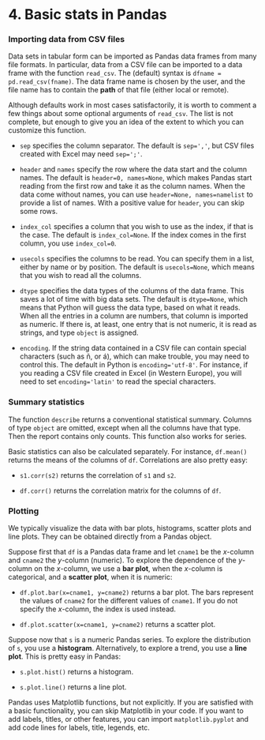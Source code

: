 # 4. Basic stats in Pandas

### Importing data from CSV files

Data sets in tabular form can be imported as Pandas data frames from many file formats. In particular, data from a CSV file can be imported to a data frame with the function `read_csv`. The (default) syntax is `dfname = pd.read_csv(fname)`. The data frame name is chosen by the user, and the file name has to contain the **path** of that file (either local or remote).

Although defaults work in most cases satisfactorily, it is worth to comment a few things about some optional arguments of `read_csv`. The list is not complete, but enough to give you an idea of the extent to which you can customize this function.

* `sep` specifies the column separator. The default is `sep=','`, but CSV files created with Excel may need `sep=';'`.

* `header` and `names` specify the row where the data start and the column names. The default is `header=0, names=None`, which makes Pandas start reading from the first row and take it as the column names. When the data come without names, you can use `header=None, names=namelist` to provide a list of names. With a positive value for `header`, you can skip some rows.

* `index_col` specifies a column that you wish to use as the index, if that is the case. The default is `index_col=None`. If the index comes in the first column, you use `index_col=0`.

* `usecols` specifies the columns to be read. You can specify them in a list, either by name or by position. The default is `usecols=None`, which means that you wish to read all the columns.

* `dtype` specifies the data types of the columns of the data frame. This saves a lot of time with big data sets. The default is `dtype=None`, which means that Python will guess the data type, based on what it reads. When all the entries in a column are numbers, that column is imported as numeric. If there is, at least, one entry that is not numeric, it is read as strings, and type `object` is assigned.

* `encoding`. If the string data contained in a CSV file can contain special characters (such as ñ, or á), which can make trouble, you may need to control this. The default in Python is `encoding='utf-8'`. For instance, if you reading a CSV file created in Excel (in Western Europe), you will need to set `encoding='latin'` to read the special characters.

### Summary statistics

The function `describe` returns a conventional statistical summary. Columns of type `object` are omitted, except when all the columns have that type. Then the report contains only counts. This function also works for series.

Basic statistics can also be calculated separately. For instance, `df.mean()` returns the means of the columns of `df`. Correlations are also pretty easy:

* `s1.corr(s2)` returns the correlation of `s1` and `s2`.

* `df.corr()` returns the correlation matrix for the columns of `df`.

### Plotting

We typically visualize the data with bar plots, histograms, scatter plots and line plots. They can be obtained directly from a Pandas object.

Suppose first that `df` is a Pandas data frame and let `cname1` be the *x*-column and `cname2` the *y*-column (numeric). To explore the dependence of the *y*-column on the *x*-column, we use a **bar plot**, when the *x*-column is categorical, and a **scatter plot**, when it is numeric:

* `df.plot.bar(x=cname1, y=cname2)` returns a bar plot. The bars represent the values of `cname2` for the different values of `cname1`. If you do not specify the *x*-column, the index is used instead.

* `df.plot.scatter(x=cname1, y=cname2)` returns a scatter plot.

Suppose now that `s` is a numeric Pandas series. To explore the distribution of `s`, you use a **histogram**. Alternatively, to explore a trend, you use a **line plot**. This is pretty easy in Pandas:

* `s.plot.hist()` returns a histogram.

* `s.plot.line()` returns a line plot.

Pandas uses Matplotlib functions, but not explicitly. If you are satisfied with a basic functionality, you can skip Matplotlib in your code. If you want to add labels, titles, or other features, you can import `matplotlib.pyplot` and add code lines for labels, title, legends, etc.
